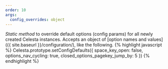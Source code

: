 ```yaml
---
order: 10
args:
  config_overrides: object
---
```

*Static method* to override default options (config params) for all newly created Celesta instances.
Accepts an object of [option names and values]({{ site.baseurl }}/configuration/), like the following.
{% highlight javascript %}
Celesta.prototype.setConfigDefaults({
    space_key_open: false,
    options_nav_cycling: true,
    closed_options_pagekey_jump_by: 5
})
{% endhighlight %}
